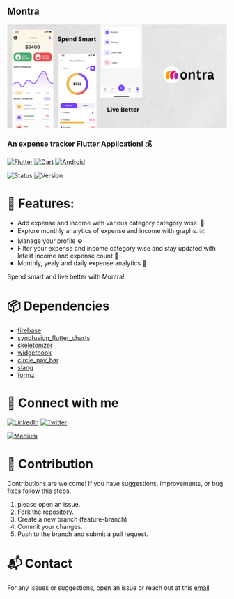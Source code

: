 ## Montra

![montra_banner.png](montra_banner.png)

### An expense tracker Flutter Application! 💰

[![Flutter](https://img.shields.io/badge/Flutter-Framework-02569B?logo=flutter)](https://flutter.dev/) [![Dart](https://img.shields.io/badge/Dart-Language-0175C2?logo=dart)](https://dart.dev/) [![Android](https://img.shields.io/badge/Android-Platform-3DDC84?logo=android)](https://developer.android.com/)

![Status](https://img.shields.io/badge/Status-Active-brightgreen) ![Version](https://img.shields.io/badge/Version-1.0.0-blue)

# 📲 Features:

- Add expense and income with various category category wise. 📲
- Explore monthly analytics of expense and income with graphs. 📈
- Manage your profile ⚙️
- Filter your expense and income category wise and stay updated with latest income and expense count 🚀
- Monthly, yealy and daily expense analytics 💫

Spend smart and live better with Montra! 

# 📦 Dependencies

- [firebase](https://pub.dev/packages/firebase_core)
- [syncfusion_flutter_charts](https://pub.dev/packages/syncfusion_flutter_charts)
- [skeletonizer](https://pub.dev/packages/skeletonizer)
- [widgetbook](https://pub.dev/packages/widgetbook)
- [circle_nav_bar](https://pub.dev/packages/circle_nav_bar)
- [slang](https://pub.dev/packages/slang)
- [formz](https://pub.dev/packages/formz)


# 🔗 Connect with me

[![LinkedIn](https://img.shields.io/badge/LinkedIn-Profile-darkblue?logo=linkedin)](https://www.linkedin.com/in/avniprajapati/) [![Twitter](https://img.shields.io/badge/Twitter-Profile-1DA1F2?logo=twitter)](https://x.com/avni_prajapati_)

[![Medium](https://img.shields.io/badge/Medium-Profile-black?logo=medium)](https://medium.com/@avniprajapati21101)


# 🤝 Contribution

Contributions are welcome! If you have suggestions, improvements, or bug fixes follow this steps.

1. please open an issue.
2. Fork the repository.
3. Create a new branch (feature-branch)
4. Commit your changes.
5. Push to the branch and submit a pull request.

# 📬 Contact

For any issues or suggestions, open an issue or reach out at this [email](avniprajapati21101@gamil.com)
